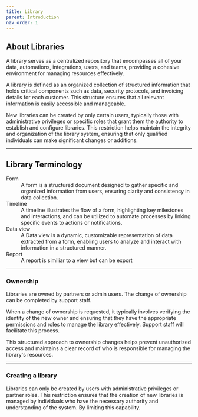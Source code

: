 ```yaml
---
title: Library
parent: Introduction
nav_order: 1
---
```


## About Libraries

A library serves as a centralized repository that encompasses all of your data, automations, integrations, users, and teams, providing a cohesive environment for managing resources effectively.

A library is defined as an organized collection of structured information that holds critical components such as data, security protocols, and invoicing details for each customer. This structure ensures that all relevant information is easily accessible and manageable.

New libraries can be created by only certain users, typically those with administrative privileges or specific roles that grant them the authority to establish and configure libraries. This restriction helps maintain the integrity and organization of the library system, ensuring that only qualified individuals can make significant changes or additions.

___

## Library Terminology

<dl>
  <dt>Form</dt>
<dd>A form is a structured document designed to gather specific and organized information from users, ensuring clarity and consistency in data collection.</dd>
  <dt>Timeline</dt>
<dd> A timeline illustrates the flow of a form, highlighting key milestones and interactions, and can be utilized to automate processes by linking specific events to actions or notifications.</dd>
  <dt>Data view</dt>
<dd>A Data view is a dynamic, customizable representation of data extracted from a form, enabling users to analyze and interact with information in a structured manner.</dd>
  <dt>Report</dt>
  <dd>A report is similiar to a view but can be export</dd>
</dl>

___

### Ownership

Libraries are owned by partners or admin users. The change of ownership can be completed by support staff. 

When a change of ownership is requested, it typically involves verifying the identity of the new owner and ensuring that they have the appropriate permissions and roles to manage the library effectively. Support staff will facilitate this process. 

This structured approach to ownership changes helps prevent unauthorized access and maintains a clear record of who is responsible for managing the library's resources.

___

### Creating a library

Libraries can only be created by users with administrative privileges or partner roles. This restriction ensures that the creation of new libraries is managed by individuals who have the necessary authority and understanding of the system. By limiting this capability.
